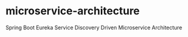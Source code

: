 # microservice-architecture
Spring Boot Eureka Service Discovery Driven Microservice Architecture 



